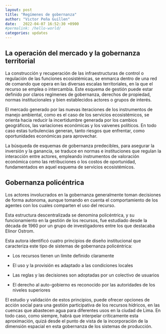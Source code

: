 ```yaml
---
layout: post
title: "Regímenes de gobernanza"
author: "Victor Peña Guillen"
date:   2022-04-07 16:52:30 +0900
#permalink: /hello-world/
categories: updates
---
```


## La operación del mercado y la gobernanza territorial

La construcción y recuperación de las infraestructuras de control o regulación de las funciones ecosistémicas, se enmarca dentro de una red de comando que opera en las diversas escalas territoriales, en la que el recurso se emplea o intercambia. Este esquema de gestión puede estar definido por claros regímenes de gobernanza, derechos de propiedad, normas institucionales y bien establecidos actores o grupos de interés.

El mercado generado por las nuevas iteraciones de los instrumentos de manejo ambiental, como es el caso de los servicios ecosistémicos, se orienta hacia reducir la incertidumbre generada por los cambios geográficos, las variaciones económicas y los vaivenes políticos. En todo caso estas turbulencias generan, tanto riesgos que enfrentar, como oportunidades económicas para aprovechar.

La búsqueda de esquemas de gobernanza predecibles, para asegurar la inversión y la ganancia, se traduce en normas e instituciones que regulan la interacción entre actores, empleando instrumentos de valoración económica como las retribuciones o los costos de oportunidad, fundamentados en aquel esquema de servicios ecosistémicos.

## Gobernanza policéntrica

Los actores involucrados en la gobernanza generalmente toman decisiones de forma autonoma, aunque tomando en cuenta el comportamiento de los agentes con los cuales comparten el uso del recurso.

Esta estructura descentralizada se denomina policéntrica, y su funcionamiento en la gestión de los recursos, fue estudiado desde la década de 1960 por un grupo de investigadores entre los que destacaba Elinor Ostrom.

Esta autora identificó cuatro principios de diseño institucional que caracteriza este tipo de sistemas de gobernanza policéntrica:

- Los recursos tienen un límite definido claramente

- El uso y la provisión es adaptado a las condiciones locales

- Las reglas y las decisiones son adoptadas por un colectivo de usuarios

- El derecho al auto-gobierno es reconocido por las autoridades de los niveles superiores

El estudio y validación de estos principios, puede ofrecer opciones de acción social para una gestión participativa de los recursos hídricos, en las cuencas que abastecen agua para diferentes usos en la ciudad de Lima. En todo caso, como siempre, habrá que interpelar críticamente esta aproximación, quizá desde el punto de vista de la incorporación de la dimensión espacial en esta gobernanza de los sistemas de producción.
